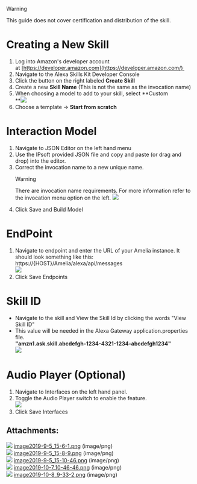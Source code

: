 > [!warning]  
>
> This guide does not cover certification and distribution of the skill.

# Creating a New Skill
1.  Log into Amazon's developer account at [https://developer.amazon.com](https://developer.amazon.com/) 
2.  Navigate to the Alexa Skills Kit Developer Console
3.  Click the button on the right labeled **Create Skill**
4.  Create a new **Skill Name** (This is not the same as the invocation name)
5.  When choosing a model to add to your skill, select **Custom  
    **![](attachments/23397229/23397244.png)  
6.  Choose a template → **Start from scratch**
# Interaction Model
1.  Navigate to JSON Editor on the left hand menu
2.  Use the IPsoft provided JSON file and copy and paste (or drag and drop) into the editor.
3.  Correct the invocation name to a new unique name.   
    > [!warning]  
    >
    > There are invocation name requirements. For more information refer to the invocation menu option on the left.
    ![](attachments/23397229/23397245.png)  
4.  Click Save and Build Model
# EndPoint
1.  Navigate to endpoint and enter the URL of your Amelia instance. It should look something like this:  
    https://{HOST}/Amelia/alexa/api/messages  
    ![](attachments/23397229/23397246.png)  
2.  Click Save Endpoints
# Skill ID
-   Navigate to the skill and View the Skill Id by clicking the words "View Skill ID"
-   This value will be needed in the Alexa Gateway application.properties file.  
    **"amzn1.ask.skill.abcdefgh-1234-4321-1234-abcdefgh1234"**  
    ![](attachments/23397229/25461630.png)  
# Audio Player (Optional)
1.  Navigate to Interfaces on the left hand panel.
2.  Toggle the Audio Player switch to enable the feature.  
    ![](attachments/23397229/25461653.png)  
3.  Click Save Interfaces
## Attachments:
![](images/icons/bullet_blue.gif) [image2019-9-5_15-6-1.png](attachments/23397229/23397244.png) (image/png)  
![](images/icons/bullet_blue.gif) [image2019-9-5_15-8-9.png](attachments/23397229/23397245.png) (image/png)  
![](images/icons/bullet_blue.gif) [image2019-9-5_15-10-46.png](attachments/23397229/23397246.png) (image/png)  
![](images/icons/bullet_blue.gif) [image2019-10-7_10-46-46.png](attachments/23397229/25461630.png) (image/png)  
![](images/icons/bullet_blue.gif) [image2019-10-8_9-33-2.png](attachments/23397229/25461653.png) (image/png)  
